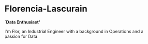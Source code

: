 # Florencia-Lascurain
**`Data Enthusiast'**

I'm Flor, an Industrial Engineer with a background in Operations and a passion for Data.
